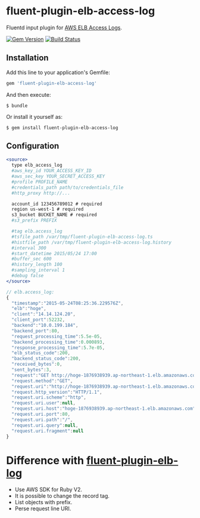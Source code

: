 # fluent-plugin-elb-access-log

Fluentd input plugin for [AWS ELB Access Logs](http://docs.aws.amazon.com/ElasticLoadBalancing/latest/DeveloperGuide/access-log-collection.html).

[![Gem Version](https://badge.fury.io/rb/fluent-plugin-elb-access-log.svg)](http://badge.fury.io/rb/fluent-plugin-elb-access-log)
[![Build Status](https://travis-ci.org/winebarrel/fluent-plugin-elb-access-log.svg?branch=master)](https://travis-ci.org/winebarrel/fluent-plugin-elb-access-log)

## Installation

Add this line to your application's Gemfile:

```ruby
gem 'fluent-plugin-elb-access-log'
```

And then execute:

    $ bundle

Or install it yourself as:

    $ gem install fluent-plugin-elb-access-log

## Configuration

```apache
<source>
  type elb_access_log
  #aws_key_id YOUR_ACCESS_KEY_ID
  #aws_sec_key YOUR_SECRET_ACCESS_KEY
  #profile PROFILE_NAME
  #credentials_path path/to/credentials_file
  #http_proxy http://...

  account_id 123456789012 # required
  region us-west-1 # required
  s3_bucket BUCKET_NAME # required
  #s3_prefix PREFIX

  #tag elb.access_log
  #tsfile_path /var/tmp/fluent-plugin-elb-access-log.ts
  #histfile_path /var/tmp/fluent-plugin-elb-access-log.history
  #interval 300
  #start_datetime 2015/05/24 17:00
  #buffer_sec 600
  #history_length 100
  #sampling_interval 1
  #debug false
</source>
```

```javascript
// elb.access_log:
{
  "timestamp":"2015-05-24T08:25:36.229576Z",
  "elb":"hoge",
  "client":"14.14.124.20",
  "client_port":52232,
  "backend":"10.0.199.184",
  "backend_port":80,
  "request_processing_time":5.5e-05,
  "backend_processing_time":0.000893,
  "response_processing_time":5.7e-05,
  "elb_status_code":200,
  "backend_status_code":200,
  "received_bytes":0,
  "sent_bytes":3,
  "request":"GET http://hoge-1876938939.ap-northeast-1.elb.amazonaws.com:80/ HTTP/1.1",
  "request.method":"GET",
  "request.uri":"http://hoge-1876938939.ap-northeast-1.elb.amazonaws.com:80/",
  "request.http_version":"HTTP/1.1",
  "request.uri.scheme":"http",
  "request.uri.user":null,
  "request.uri.host":"hoge-1876938939.ap-northeast-1.elb.amazonaws.com",
  "request.uri.port":80,
  "request.uri.path":"/",
  "request.uri.query":null,
  "request.uri.fragment":null
}
```

# Difference with [fluent-plugin-elb-log](https://github.com/shinsaka/fluent-plugin-elb-log)

* Use AWS SDK for Ruby V2.
* It is possible to change the record tag.
* List objects with prefix.
* Perse request line URI.
